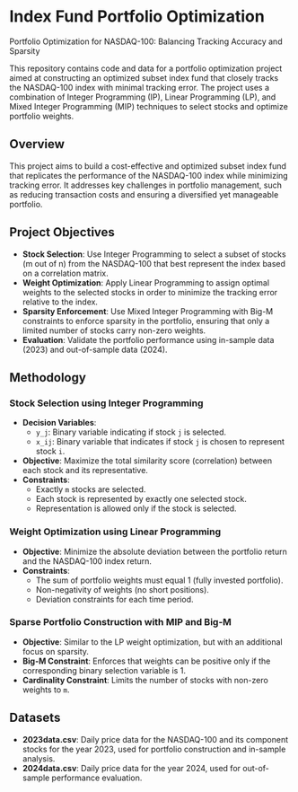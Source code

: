 # Index Fund Portfolio Optimization
Portfolio Optimization for NASDAQ-100: Balancing Tracking Accuracy and Sparsity

This repository contains code and data for a portfolio optimization project aimed at constructing an optimized subset index fund that closely tracks the NASDAQ-100 index with minimal tracking error. The project uses a combination of Integer Programming (IP), Linear Programming (LP), and Mixed Integer Programming (MIP) techniques to select stocks and optimize portfolio weights.

## Overview

This project aims to build a cost-effective and optimized subset index fund that replicates the performance of the NASDAQ-100 index while minimizing tracking error. It addresses key challenges in portfolio management, such as reducing transaction costs and ensuring a diversified yet manageable portfolio.

## Project Objectives

- **Stock Selection**: Use Integer Programming to select a subset of stocks (m out of n) from the NASDAQ-100 that best represent the index based on a correlation matrix.
- **Weight Optimization**: Apply Linear Programming to assign optimal weights to the selected stocks in order to minimize the tracking error relative to the index.
- **Sparsity Enforcement**: Use Mixed Integer Programming with Big-M constraints to enforce sparsity in the portfolio, ensuring that only a limited number of stocks carry non-zero weights.
- **Evaluation**: Validate the portfolio performance using in-sample data (2023) and out-of-sample data (2024).

## Methodology

### Stock Selection using Integer Programming

- **Decision Variables**: 
  - `y_j`: Binary variable indicating if stock `j` is selected.
  - `x_ij`: Binary variable that indicates if stock `j` is chosen to represent stock `i`.
- **Objective**: Maximize the total similarity score (correlation) between each stock and its representative.
- **Constraints**:
  - Exactly `m` stocks are selected.
  - Each stock is represented by exactly one selected stock.
  - Representation is allowed only if the stock is selected.

### Weight Optimization using Linear Programming

- **Objective**: Minimize the absolute deviation between the portfolio return and the NASDAQ-100 index return.
- **Constraints**:
  - The sum of portfolio weights must equal 1 (fully invested portfolio).
  - Non-negativity of weights (no short positions).
  - Deviation constraints for each time period.

### Sparse Portfolio Construction with MIP and Big-M

- **Objective**: Similar to the LP weight optimization, but with an additional focus on sparsity.
- **Big-M Constraint**: Enforces that weights can be positive only if the corresponding binary selection variable is 1.
- **Cardinality Constraint**: Limits the number of stocks with non-zero weights to `m`.

## Datasets

- **2023data.csv**: Daily price data for the NASDAQ-100 and its component stocks for the year 2023, used for portfolio construction and in-sample analysis.
- **2024data.csv**: Daily price data for the year 2024, used for out-of-sample performance evaluation.



